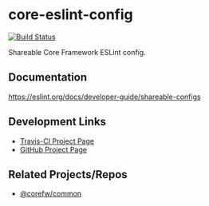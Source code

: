 core-eslint-config
===================

[![Build Status](https://travis-ci.org/corefw/core-eslint-config.svg?branch=master)][travis-link]

Shareable Core Framework ESLint config.


## Documentation

https://eslint.org/docs/developer-guide/shareable-configs

## Development Links

* [Travis-CI Project Page][travis-link]
* [GitHub Project Page][github-link]


## Related Projects/Repos

* [@corefw/common][core-common]


[travis-link]: https://travis-ci.org/corefw/core-eslint-config
[github-link]: https://github.com/corefw/core-eslint-config

[core-common]: https://github.com/corefw/core-common
